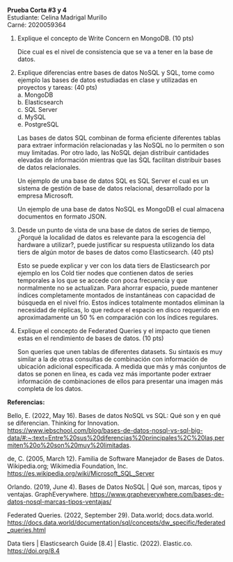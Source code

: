 **Prueba Corta #3 y 4**  
Estudiante: Celina Madrigal Murillo  
Carné: 2020059364

1. Explique el concepto de Write Concern en MongoDB. (10 pts)
 
    Dice cual es el nivel de consistencia que se va a tener en la base de datos.

2. Explique diferencias entre bases de datos NoSQL y SQL, tome como ejemplo las bases de datos estudiadas en clase y utilizadas en proyectos y tareas: (40 pts)  
    a. MongoDB  
    b. Elasticsearch  
    c. SQL Server  
    d. MySQL  
    e. PostgreSQL  

    Las bases de datos SQL combinan de forma eficiente diferentes tablas para extraer información relacionadas y las NoSQL no lo permiten o son muy limitadas. Por otro lado, las NoSQL dejan distribuir cantidades elevadas de información mientras que las SQL facilitan distribuir bases de datos relacionales.

    Un ejemplo de una base de datos SQL es SQL Server el cual es un sistema de gestión de base de datos relacional, desarrollado por la empresa Microsoft. 

    Un ejemplo de una base de datos NoSQL es MongoDB el cual almacena documentos en formato JSON.

3. Desde un punto de vista de una base de datos de series de tiempo, ¿Porqué la localidad de datos es relevante para la escogencia del hardware a utilizar?, puede justificar su respuesta utilizando los data tiers de algún motor de bases de datos como Elasticsearch. (40 pts)

    Esto se puede explicar y ver con los data tiers de Elasticsearch por ejemplo en los Cold tier nodes que contienen datos de series temporales a los que se accede con poca frecuencia y que normalmente no se actualizan. Para ahorrar espacio, puede mantener índices completamente montados de instantáneas con capacidad de búsqueda en el nivel frío. Estos índices totalmente montados eliminan la necesidad de réplicas, lo que reduce el espacio en disco requerido en aproximadamente un 50 % en comparación con los índices regulares. 

4. Explique el concepto de Federated Queries y el impacto que tienen estas en el rendimiento de bases de datos. (10 pts)

    Son queries que unen tablas de diferentes datasets. Su sintaxis es muy similar a la de otras consultas de combinación con información de ubicación adicional especificada. A medida que más y más conjuntos de datos se ponen en línea, es cada vez más importante poder extraer información de combinaciones de ellos para presentar una imagen más completa de los datos.

**Referencias:**

Bello, E. (2022, May 16). Bases de datos NoSQL vs SQL: Qué son y en qué se diferencian. Thinking for Innovation. https://www.iebschool.com/blog/bases-de-datos-nosql-vs-sql-big-data/#:~:text=Entre%20sus%20diferencias%20principales%2C%20las,permiten%20o%20son%20muy%20limitadas.

‌de, C. (2005, March 12). Familia de Software Manejador de Bases de Datos. Wikipedia.org; Wikimedia Foundation, Inc. https://es.wikipedia.org/wiki/Microsoft_SQL_Server

Orlando. (2019, June 4). Bases de Datos NoSQL | Qué son, marcas, tipos y ventajas. GraphEverywhere. https://www.grapheverywhere.com/bases-de-datos-nosql-marcas-tipos-ventajas/

‌Federated Queries. (2022, September 29). Data.world; docs.data.world. https://docs.data.world/documentation/sql/concepts/dw_specific/federated_queries.html

‌Data tiers | Elasticsearch Guide [8.4] | Elastic. (2022). Elastic.co. https://doi.org/8.4

‌
‌

‌

‌

‌